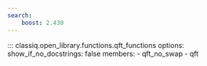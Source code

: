 ```yaml
---
search:
    boost: 2.430
---
```


<!-- spell-checker: disable -->
<!-- prettier-ignore-start -->
::: classiq.open_library.functions.qft_functions
    options:
        show_if_no_docstrings: false
        members:
            - qft_no_swap
            - qft
<!-- prettier-ignore-end -->
<!-- spell-checker: enable -->
